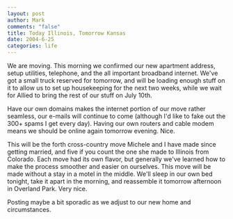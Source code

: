 ```yaml
--- 
layout: post
author: Mark
comments: "false"
title: Today Illinois, Tomorrow Kansas
date: 2004-6-25
categories: life
---
```

We are moving. This morning we confirmed our new apartment address, setup utilities, telephone, and the all important broadband internet. We've got a small truck reserved for tomorrow, and will be loading enough stuff on it to allow us to set up housekeeping for the next two weeks, while we wait for Allied to bring the rest of our stuff on July 10th.

Have our own domains makes the internet portion of our move rather seamless, our e-mails will continue to come (although I'd like to fake out the 300+ spams I get every day). Having our own routers and cable modem means we should be online again tomorrow evening. Nice.

This will be the forth cross-country move Michele and I have made since getting married, and five if you count the one she made to Illinois from Colorado. Each move had its own flavor, but generally we've learned how to make the process smoother and easier on ourselves. This move will be made without a stay in a motel in the middle. We'll sleep in our own bed tonight, take it apart in the morning, and reassemble it tomorrow afternoon in Overland Park. Very nice.

Posting maybe a bit sporadic as we adjust to our new home and circumstances.
